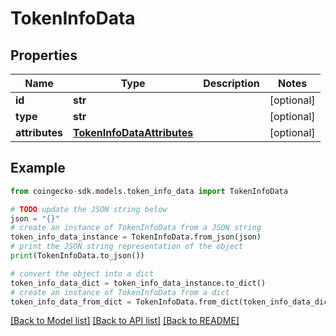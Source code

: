 # TokenInfoData


## Properties

Name | Type | Description | Notes
------------ | ------------- | ------------- | -------------
**id** | **str** |  | [optional] 
**type** | **str** |  | [optional] 
**attributes** | [**TokenInfoDataAttributes**](TokenInfoDataAttributes.md) |  | [optional] 

## Example

```python
from coingecko-sdk.models.token_info_data import TokenInfoData

# TODO update the JSON string below
json = "{}"
# create an instance of TokenInfoData from a JSON string
token_info_data_instance = TokenInfoData.from_json(json)
# print the JSON string representation of the object
print(TokenInfoData.to_json())

# convert the object into a dict
token_info_data_dict = token_info_data_instance.to_dict()
# create an instance of TokenInfoData from a dict
token_info_data_from_dict = TokenInfoData.from_dict(token_info_data_dict)
```
[[Back to Model list]](../README.md#documentation-for-models) [[Back to API list]](../README.md#documentation-for-api-endpoints) [[Back to README]](../README.md)


